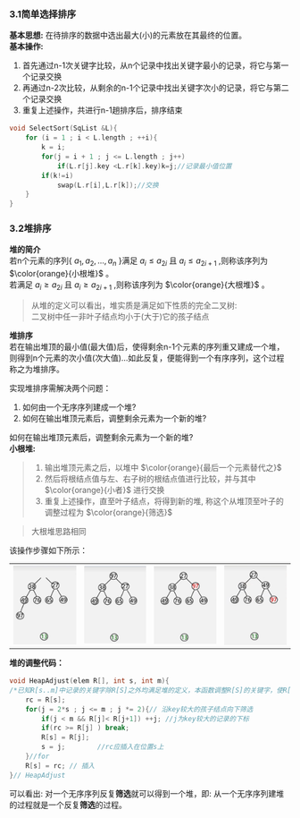### 3.1简单选择排序  

**基本思想:** 在待排序的数据中选出最大(小)的元素放在其最终的位置。  
**基本操作:** 
1. 首先通过n-1次关键字比较，从n个记录中找出关键字最小的记录，将它与第一个记录交换  
2. 再通过n-2次比较，从剩余的n-1个记录中找出关键字次小的记录，将它与第二个记录交换  
3. 重复上述操作，共进行n-1趟排序后，排序结束

```cpp
void SelectSort(SqList &L){
    for (i = 1 ; i < L.length ; ++i){
        k = i;
        for(j = i + 1 ; j <= L.length ; j++)
            if(L.r[j].key <L.r[k].key)k=j;//记录最小值位置
        if(k!=i)
            swap(L.r[i],L.r[k]);//交换
    }
}
```
### 3.2堆排序  
**堆的简介**  
若n个元素的序列{ $a_1,a_2,...,a_n$ }满足 ${a}_ {i}\leq {a}_ {2i}$ 且 ${a}_ {i}\leq {a}_ {2i+1}$ ,则称该序列为 $\color{orange}{小根堆}$ 。  
若满足 ${a}_ {i}\geq {a}_ {2i}$ 且 ${a}_ {i}\geq {a}_ {2i+1}$ ,则称该序列为 $\color{orange}{大根堆}$ 。  
>从堆的定义可以看出，堆实质是满足如下性质的完全二叉树:  
>二叉树中任一非叶子结点均小于(大于)它的孩子结点

**堆排序**  
若在输出堆顶的最小值(最大值)后，使得剩余n-1个元素的序列重又建成一个堆，则得到n个元素的次小值(次大值)…如此反复，便能得到一个有序序列，这个过程称之为堆排序。  

实现堆排序需解决两个问题：  
1. 如何由一个无序序列建成一个堆?  
2. 如何在输出堆顶元素后，调整剩余元素为一个新的堆?

如何在输出堆顶元素后，调整剩余元素为一个新的堆?  
**小根堆:** 
>1. 输出堆顶元素之后，以堆中 $\color{orange}{最后一个元素替代之}$   
>2. 然后将根结点值与左、右子树的根结点值进行比较，并与其中 $\color{orange}{小者}$ 进行交换  
>3. 重复上述操作，直至叶子结点，将得到新的堆, 称这个从堆顶至叶子的调整过程为 $\color{orange}{筛选}$

>大根堆思路相同

该操作步骤如下所示：  
<table border="0" margin-left: auto margin-right: auto>
  <tr>
     <td><img src="./images/堆的调整1.png"> </img></td>
     <td><img src="./images/堆的调整2.png"> </img></td>
     <td><img src="./images/堆的调整3.png"> </img></td>
     <td><img src="./images/堆的调整4.png"> </img></td>
  </tr>
</table>

**堆的调整代码：**  
```cpp
void HeapAdjust(elem R[], int s, int m){
/*已知R[s..m]中记录的关键字除R[S]之外均满足堆的定义，本函数调整R[S]的关键字，使R[s..m]成为一个大根堆*/
    rc = R[s];
    for(j = 2*s ; j <= m ; j *= 2){// 沿key较大的孩子结点向下筛选
        if(j < m && R[j]< R[j+1]) ++j; //j为key较大的记录的下标
        if(rc >= R[j] ) break;
        R[s] = R[j];
        s = j;        //rc应插入在位置s上
    }//for
    R[s] = rc; // 插入
}// HeapAdjust
```
可以看出:
对一个无序序列反复**筛选**就可以得到一个堆，即: 从一个无序序列建堆的过程就是一个反复**筛选**的过程。  
